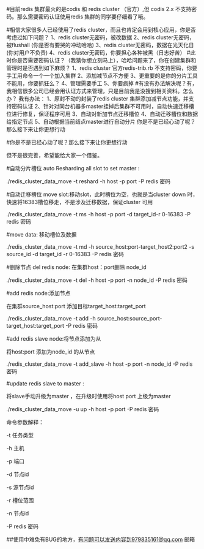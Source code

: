 #目前redis 集群最火的是codis 和 redis cluster （官方）,但 codis 2.x 不支持密码。那么需要密码认证使用redis 集群的同学要仔细看了哦。
 
#相信大家很多人已经使用了redis cluster，而且也肯定会用到核心应用，你是否考虑过如下问题？
1、redis cluster无密码，被改数据
2、redis cluster无密码，被flushall (你是否有要哭的冲动哈哈)
3、redis cluster无密码，数据在光天化日(你对用户不负责)
4、redis cluster无密码，你要担心各种被黑（日志好苦）
#此时你是否需要密码认证？（我猜你想立刻马上），哈哈问题来了，你在创建集群和管理时是否遇到如下麻烦？
1、redis cluster 官方redis-trib.rb 不支持密码，你要手工用命令一个一个加入集群
2、添加减节点不方便
3、更重要的是你的分片工具不能用，你要抓狂么？
4、管理需要手工
5、你要疯掉
#有没有办法解决呢？有，我相信很多公司已经会用认证方式来管理，只是目前我是没搜到相关资料。怎么办？
我有办法：
1、原封不动的封装了redis cluster 集群添加减节点功能，并支持密码认证
2、针对对同台机器多master挂掉后集群不可用时，自动快速迁移槽位进行修复，保证程序可用
3、自动对新加节点迁移槽位
4、自动迁移槽位和数据给指定节点
5、自动根据当前结点master进行自动分片
你是不是已经心动了呢？那么接下来让你更想行动

#你是不是已经心动了呢？那么接下来让你更想行动


但不是很完善，希望能给大家一个借鉴。


#自动分片槽位
auto Resharding all slot to set master : 

./redis_cluster_data_move -t reshard -h host -p port -P redis 密码

#自动迁移槽位
move slot:移动slot，此时槽位为空，也就是当cluster down 时，快速将16383槽位移走，不是涉及迁移数据，保证cluster 可用

./redis_cluster_data_move -t ms -h host -p port -d target_id-r 0-16383 -P redis 密码

#move data: 
移动槽位及数据

./redis_cluster_data_move -t md -h source_host:port-target_host2:port2 -s source_id -d target_id -r 0-16383 -P redis 密码

#删除节点
del redis node: 
在集群host：port删除 node_id 

./redis_cluster_data_move -t del -h host -p port -n node_id  -P redis 密码

#add redis node:添加节点

在集群source_host:port 添加目标target_host:target_port

./redis_cluster_data_move -t add -h source_host:source_port-target_host:target_port  -P redis 密码

#add redis slave node:将节点添加为从

将host:port 添加为node_id 的从节点

./redis_cluster_data_move -t add_slave -h host -p port -n node_id -P redis 密码

#update redis slave to master :

将slave手动升级为master ，在升级时使用将host port 上级为master 

./redis_cluster_data_move -u up -h host -p port  -P redis 密码


命令参数解释：

-t 任务类型

-h     主机

-p 端口

-d 节点id

-s 源节点id

-r 槽位范围

-n 节点id

-P redis 密码


##使用中难免有BUG的地方，有问题可以发送内容到979835161@qq.com 邮箱
